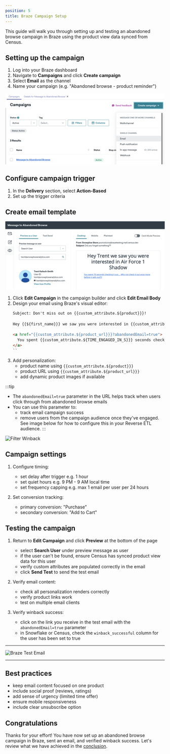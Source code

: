 ```yaml
---
position: 5
title: Braze Campaign Setup
---
```


This guide will walk you through setting up and testing an abandoned browse campaign in Braze using the product view data synced from Census.

## Setting up the campaign

1. Log into your Braze dashboard
2. Navigate to **Campaigns** and click **Create campaign**
3. Select **Email** as the channel
4. Name your campaign (e.g. "Abandoned browse - product reminder")

![Create Campaign](images/retl-braze-create-campaign.png)

## Configure campaign trigger

1. In the **Delivery** section, select **Action-Based**
2. Set up the trigger criteria

## Create email template

![Braze Campaign Builder](images/retl-braze-preview.png)

1. Click **Edit Campaign** in the campaign builder and click **Edit Email Body**
2. Design your email using Braze's visual editor:
   ```html
   Subject: Don't miss out on {{custom_attribute.${product}}}!
   
   Hey {{${first_name}}} we saw you were interested in {{custom_attribute.${PRODUCT}}} 
   
   <a href="{{custom_attribute.${product_url}}}?abandonedEmail=true">
     You spent {{custom_attribute.${TIME_ENGAGED_IN_S}}} seconds checking it out.... Why not check it out once more before it sells out?!!
   </a>
   ``

3. Add personalization:
   - product name using `{{custom_attribute.${product}}}`
   - product URL using `{{custom_attribute.${product_url}}}`
   - add dynamic product images if available
   
:::tip
   - The `abandonedEmail=true` parameter in the URL helps track when users click through from abandoned browse emails
   - You can use this parameter to:
     - track email campaign success
     - remove users from the campaign audience once they've engaged. See image below for how to configure this in your Reverse ETL audience.
:::

![Filter Winback](images/retl-winback-filtered.png)


## Campaign settings

1. Configure timing:
   - set delay after trigger e.g. 1 hour
   - set quiet hours e.g. 9 PM - 9 AM local time
   - set frequency capping e.g. max 1 email per user per 24 hours

2. Set conversion tracking:
   - primary conversion: "Purchase"
   - secondary conversion: "Add to Cart"

## Testing the campaign

1. Return to **Edit Campaign** and click **Preview** at the bottom of the page
   - select **Search User** under preview message as user
   - if the user can't be found, ensure Census has synced product view data for this user
   - verify custom attributes are populated correctly in the email
   - click **Send Test** to send the test email

2. Verify email content:
   - check all personalization renders correctly
   - verify product links work
   - test on multiple email clients

3. Verify winback success:
    - click on the link you receive in the test email with the `abandonedEmail=true` parameter
    - in Snowflake or Census, check the `winback_successful` column for the user has been set to true

---
![Braze Test Email](images/retl-email.png)

---

## Best practices

- keep email content focused on one product
- include social proof (reviews, ratings)
- add sense of urgency (limited time offer)
- ensure mobile responsiveness
- include clear unsubscribe option

## Congratulations

Thanks for your effort! You have now set up an abandoned browse campaign in Braze, sent an email, and verified winback success. Let's review what we have achieved in the [conclusion](./conclusion.md).

